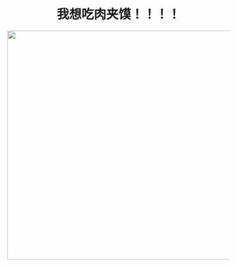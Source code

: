 <h1 align="center"><b>我想吃肉夹馍！！！！<b></h1>
<div align="center">
<img hight="300" width="520" align="center" src="https://github.com/RainHoutas/HoutasJava/blob/master/bonkers-chinese-burger.gif">
</div>

